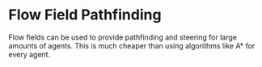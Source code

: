 # Flow Field Pathfinding
Flow fields can be used to provide pathfinding and steering for large amounts of agents. This is much cheaper than using algorithms like A* for every agent. 
